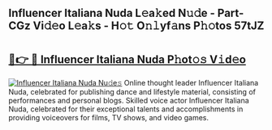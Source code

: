 ## Influencer Italiana Nuda L𝚎a𝚔ed N𝚞𝚍e - Part-CGz Vi𝚍𝚎o L𝚎a𝚔s - H𝚘𝚝 O𝚗𝚕yf𝚊ns P𝚑𝚘tos 57tJZ

# <h2><a href="http://kfcax6.oniu.top/?m=Influencer+Italiana+Nuda">🔗👉 🔴 Influencer Italiana Nuda P𝚑ot𝚘𝚜 V𝚒d𝚎o</a></h2>

[![Influencer Italiana Nuda Nu𝚍e𝚜](https://i.imgur.com/0qMVB7G.gif)](http://kfcax6.oniu.top/?m=Influencer+Italiana+Nuda)
Online thought leader Influencer Italiana Nuda, celebrated for publishing dance and lifestyle material, consisting of performances and personal blogs. Skilled voice actor Influencer Italiana Nuda, celebrated for their exceptional talents and accomplishments in providing voiceovers for films, TV shows, and video games.  
